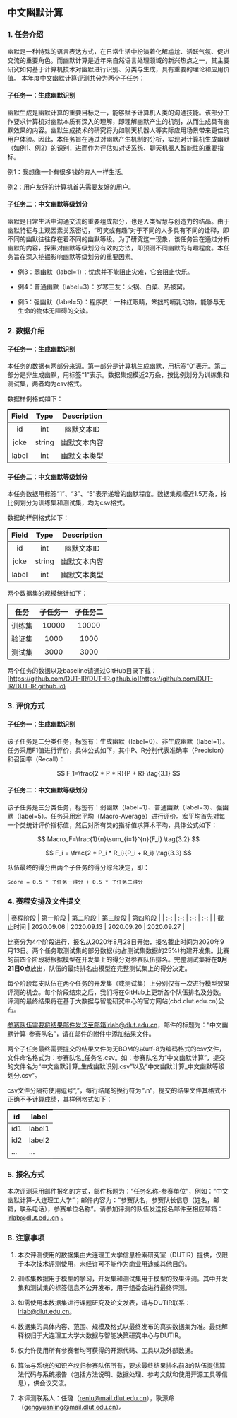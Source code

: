 <head>
    <script src="https://cdn.mathjax.org/mathjax/latest/MathJax.js?config=TeX-AMS-MML_HTMLorMML" type="text/javascript"></script>
    <script type="text/x-mathjax-config">
        MathJax.Hub.Config({
            tex2jax: {
            skipTags: ['script', 'noscript', 'style', 'textarea', 'pre'],
            inlineMath: [['$','$']]
            }
        });
    </script>
    <style>
		table {
		margin: auto;
		border: 1px solid black
		}
	</style>
</head>

## 中文幽默计算

### 1. 任务介绍

幽默是一种特殊的语言表达方式，在日常生活中扮演着化解尴尬、活跃气氛、促进交流的重要角色。而幽默计算是近年来自然语言处理领域的新兴热点之一，其主要研究如何基于计算机技术对幽默进行识别、分类与生成，具有重要的理论和应用价值。
本年度中文幽默计算评测共分为两个子任务：

#### 子任务一：生成幽默识别

幽默生成是幽默计算的重要目标之一，能够赋予计算机人类的沟通技能。该部分工作要求计算机对幽默本质有深入的理解，即理解幽默产生的机制，从而生成具有幽默效果的内容。幽默生成技术的研究将为如聊天机器人等实际应用场景带来更佳的用户体验。因此，本任务旨在通过对幽默产生机制的分析，实现对计算机生成幽默（如例1、例2）的识别，进而作为评估如对话系统、聊天机器人智能性的重要指标。

例1：我想像一个有很多钱的穷人一样生活。

例2：用户友好的计算机首先需要友好的用户。

#### 子任务二：中文幽默等级划分

幽默是日常生活中沟通交流的重要组成部分，也是人类智慧与创造力的结晶。由于幽默特征与主观因素关系密切，“可笑或有趣”对于不同的人多具有不同的诠释，即不同的幽默往往存在着不同的幽默等级。为了研究这一现象，该任务旨在通过分析幽默的内容，探索对幽默等级划分有效的方法，即预测不同幽默的有趣程度。本任务旨在深入挖掘影响幽默等级划分的重要因素。

* 例3：弱幽默（label=1）：忧虑并不能阻止灾难，它会阻止快乐。

* 例4：普通幽默（label=3）：岁寒三友：火锅、白菜、热被窝。

* 例5：强幽默（label=5）：程序员：一种红眼睛，笨拙的哺乳动物，能够与无生命的物体无障碍的交谈。

### 2. 数据介绍

#### 子任务一：生成幽默识别

本任务的数据有两部分来源。第一部分是计算机生成幽默，用标签“0”表示。第二部分是非生成幽默，用标签“1”表示。数据集规模近2万条，按比例划分为训练集和测试集，两者均为csv格式。

数据样例格式如下：

| Field | Type | Description |
| :-: | :-: | :-: |
| id | int | 幽默文本ID |
| joke | string | 幽默文本内容 |
| label | int | 幽默文本类型 |



#### 子任务二：中文幽默等级划分

本任务数据用标签“1”、“3”、“5”表示递增的幽默程度。数据集规模近1.5万条，按比例划分为训练集和测试集，均为csv格式。

数据的样例格式如下：

| Field | Type   | Description  |
| :-: | :-: | :-: |
| id    | int    | 幽默文本ID   |
| joke  | string | 幽默文本内容 |
| label | int    | 幽默文本类型 |

两个数据集的规模统计如下：

| 任务 | 子任务一   | 子任务二  |
| :-: | :-: | :-: |
| 训练集    | 10000    | 10000   |
| 验证集  | 1000 | 1000 |
| 测试集 | 3000    | 3000 |

两个任务的数据以及baseline请通过GitHub目录下载：[https://github.com/DUT-IR/DUT-IR.github.io](https://github.com/DUT-IR/DUT-IR.github.io)

### 3. 评价方式

#### 子任务一：生成幽默识别

该子任务是二分类任务，标签有：生成幽默（label=0）、非生成幽默（label=1）。任务采用F1值进行评价，具体公式如下，其中P、R分别代表准确率（Precision）和召回率（Recall）：

$$ F_1=\frac{2 * P * R}{P + R} \tag{3.1} $$

#### 子任务二：中文幽默等级划分

该子任务是三分类任务，标签有：弱幽默（label=1）、普通幽默（label=3）、强幽默（label=5）。任务采用宏平均（Macro-Average）进行评价。宏平均首先对每一个类统计评价指标值，然后对所有类的指标值求算术平均，具体公式如下：

$$ Macro_F=\frac{1}{n}\sum_{i=1}^{n}{F_i} \tag{3.2} $$

$$ F_i = \frac{2 * P_i * R_i}{P_i + R_i} \tag{3.3} $$

队伍最终的得分由两个子任务的得分综合决定，即：

`Score = 0.5 * 子任务一得分 + 0.5 * 子任务二得分`

### 4. 赛程安排及文件提交

| 赛程阶段 | 第一阶段  | 第二阶段  | 第三阶段 | 第四阶段 |
| :-: | :-: | :-: | :-: |
| 截止时间    | 2020.09.06 | 2020.09.13 | 2020.09.20 | 2020.09.27 |

比赛分为4个阶段进行，报名从2020年8月28日开始，报名截止时间为2020年9月13日。两个任务取测试集的部分数据(约占测试集数据的25%)构建开发集。比赛的前四个阶段将根据模型在开发集上的得分对参赛队伍排名。完整测试集将在**9月21日0点**放出，队伍的最终排名由模型在完整测试集上的得分决定。

每个阶段每支队伍在两个任务的开发集（或测试集）上分别仅有一次进行模型效果评测的机会。每个阶段结束之后，我们将在GitHub上更新各个队伍排名及分数。评测的最终结果将在基于大数据与智能研究中心的官方网站(cbd.dlut.edu.cn)公布。

参赛队伍需要将结果邮件发送至邮箱irlab@dlut.edu.cn，邮件的标题为：“中文幽默计算-参赛队名”，请在邮件的附件中添加结果文件。

两个子任务最终需要提交的结果文件为无BOM的以utf-8为编码格式的csv文件，文件命名格式为：参赛队名_任务名.csv。如：参赛队名为“中文幽默计算”，提交的文件名为“中文幽默计算_生成幽默识别.csv”以及“中文幽默计算_中文幽默等级划分.csv”。

csv文件分隔符使用逗号“,”，每行结尾的换行符为“\n”，提交的结果文件其格式不正确不予计算成绩，其样例格式如下：

| id | label |
| ---------- | ---------- |
| id1    | label1 |
| id2  | label2 |
| ... | ... |

### 5. 报名方式

本次评测采用邮件报名的方式，邮件标题为：“任务名称-参赛单位”，例如：“中文幽默计算-大连理工大学”；邮件内容为：“参赛队名，参赛队长信息（姓名，邮箱，联系电话），参赛单位名称”。请参加评测的队伍发送报名邮件至相应邮箱：irlab@dlut.edu.cn 。

### 6. 注意事项

1. 本次评测使用的数据集由大连理工大学信息检索研究室（DUTIR）提供，仅限于本次技术评测使用，未经许可不能作为商业用途或其他目的。

2. 训练集数据用于模型的学习，开发集和测试集用于模型的效果评测。其中开发集和测试集的标签信息不公开发布，用于组委会进行最终评测。

3. 如需使用本数据集进行课题研究及论文发表，请与DUTIR联系：irlab@dlut.edu.cn。

4. 数据集的具体内容、范围、规模及格式以最终发布的真实数据集为准。最终解释权归于大连理工大学大数据与智能决策研究中心与DUTIR。

5. 仅允许使用所有参赛者均可获得的开源代码、工具以及外部数据。

6. 算法与系统的知识产权归参赛队伍所有，要求最终结果排名前3的队伍提供算法代码与系统报告（包括方法说明、数据处理、参考文献和使用开源工具等信息），供会议交流。

7. 本评测联系人：任璐（<renlu@mail.dlut.edu.cn>），耿源羚（<gengyuanling@mail.dlut.edu.cn>）。